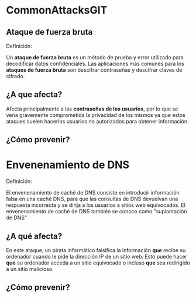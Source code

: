 # CommonAttacksGIT

## Ataque de fuerza bruta

Definición:

Un **ataque de fuerza bruta** es un método de prueba y error utilizado para decodificar datos confidenciales. Las aplicaciones más comunes para los **ataques de fuerza bruta** son descifrar contraseñas y descifrar claves de cifrado.

## ¿A que afecta?

Afecta principalmente a las **contraseñas de los usuarios**, por lo que se vería gravemente comprometida la privacidad de los mismos ya que estos ataques suelen hacerlos usuarios no autorizados para obtener información.

## ¿Cómo prevenir?





# Envenenamiento de DNS

Definición:

El envenenamiento de caché de DNS consiste en introducir información falsa en una caché DNS, para que las consultas de DNS devuelvan una respuesta incorrecta y se dirija a los usuarios a sitios web equivocados. El envenenamiento de caché de DNS también se conoce como "suplantación de DNS"



## ¿A qué afecta?

En este ataque, un pirata informático falsifica la información **que** recibe su ordenador cuando le pide la dirección IP de un sitio web. Esto puede hacer **que** su ordenador acceda a un sitio equivocado o incluso **que** sea redirigido a un sitio malicioso. 

## ¿Cómo prevenir?

